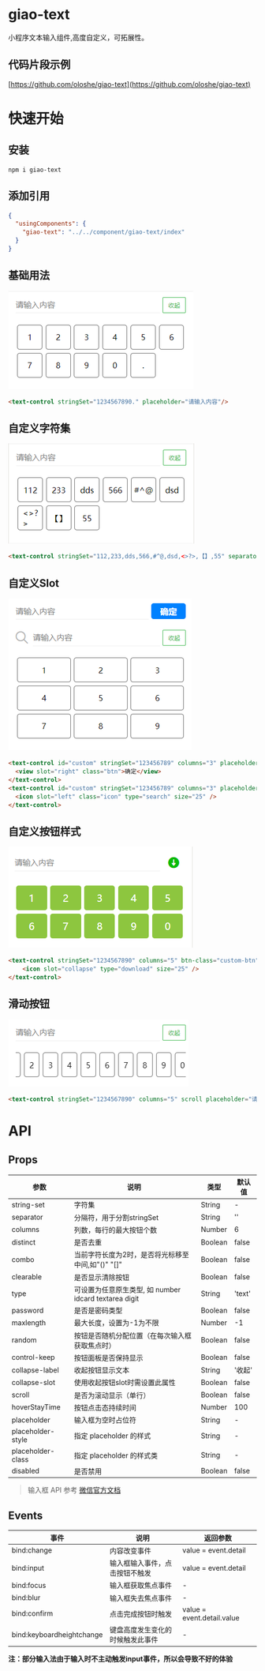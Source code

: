 # giao-text
小程序文本输入组件,高度自定义，可拓展性。
## 代码片段示例
[https://github.com/oloshe/giao-text](https://github.com/oloshe/giao-text)
# 快速开始
## 安装
```shell
npm i giao-text
```

## 添加引用
```json
{
  "usingComponents": {
    "giao-text": "../../component/giao-text/index"
  }
}
```

## 基础用法
![基础用法](https://github.com/oloshe/giao-text/blob/master/images/pic1.png)
```html
<text-control stringSet="1234567890." placeholder="请输入内容"/>
```
## 自定义字符集
![自定义字符集](https://github.com/oloshe/giao-text/blob/master/images/pic2.png)
```html
<text-control stringSet="112,233,dds,566,#^@,dsd,<>?>,【】,55" separator="," placeholder="请输入内容"/>
```

## 自定义Slot
![自定义Slot](https://github.com/oloshe/giao-text/blob/master/images/pic3.png)
```html
<text-control id="custom" stringSet="123456789" columns="3" placeholder="请输入内容">
  <view slot="right" class="btn">确定</view>
</text-control>
<text-control id="custom" stringSet="123456789" columns="3" placeholder="请输入内容">
  <icon slot="left" class="icon" type="search" size="25" />
</text-control>
```

## 自定义按钮样式
![自定义按钮样式](https://github.com/oloshe/giao-text/blob/master/images/pic4.png)
```html
<text-control stringSet="1234567890" columns="5" btn-class="custom-btn" hover-class="custom-hover" collapse-class="collapse" collapseSlot placeholder="请输入内容">
    <icon slot="collapse" type="download" size="25" />
</text-control>
```

## 滑动按钮
![滑动按钮](https://github.com/oloshe/giao-text/blob/master/images/pic5.png)
```html
<text-control stringSet="1234567890" columns="5" scroll placeholder="请输入内容"/>
```


# API

## Props
|参数|说明|类型|默认值|
|-|-|-|-|
|string-set|字符集|String|-|
|separator|分隔符，用于分割stringSet|String|''|
|columns|列数，每行的最大按钮个数|Number|6|
|distinct|是否去重|Boolean|false|
|combo|当前字符长度为2时，是否将光标移至中间,如"()" "[]"|Boolean|false|
|clearable|是否显示清除按钮|Boolean|false|
|type|可设置为任意原生类型, 如 number idcard textarea digit|String|'text'|
|password|是否是密码类型|Boolean|false|
|maxlength|最大长度，设置为-1为不限|Number|-1|
|random|按钮是否随机分配位置（在每次输入框获取焦点时）|Boolean|false|
|control-keep|按钮面板是否保持显示|Boolean|false|
|collapse-label|收起按钮显示文本|String|'收起'|
|collapse-slot|使用收起按钮slot时需设置此属性|Boolean|false|
|scroll|是否为滚动显示（单行）|Boolean|false|
|hoverStayTime|按钮点击态持续时间|Number|100|
|placeholder|输入框为空时占位符|String|-|
|placeholder-style|指定 placeholder 的样式|String|-|
|placeholder-class|指定 placeholder 的样式类|String|-|
|disabled|是否禁用|Boolean|false|

> 输入框 API 参考 [微信官方文档](https://developers.weixin.qq.com/miniprogram/dev/component/input.html)

## Events
|事件|说明|返回参数|
|-|-|-|
|bind:change|内容改变事件|value = event.detail|
|bind:input|输入框输入事件，点击按钮不触发|value = event.detail|
|bind:focus|输入框获取焦点事件|-|
|bind:blur|输入框失去焦点事件|-|
|bind:confirm|点击完成按钮时触发|value = event.detail.value|
|bind:keyboardheightchange|键盘高度发生变化的时候触发此事件|-|

**注：部分输入法由于输入时不主动触发input事件，所以会导致不好的体验**

